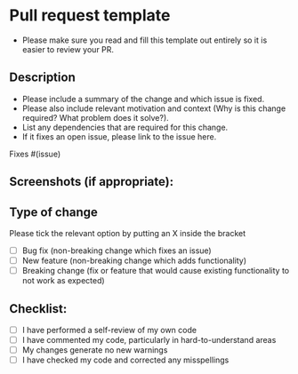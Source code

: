 # Pull request template

- Please make sure you read and fill this template out entirely so it is easier to review your PR.

## Description

- Please include a summary of the change and which issue is fixed.
- Please also include relevant motivation and context (Why is this change required? What problem does it solve?).
- List any dependencies that are required for this change.
- If it fixes an open issue, please link to the issue here.

Fixes #(issue)

## Screenshots (if appropriate):

## Type of change

Please tick the relevant option by putting an X inside the bracket

- [ ] Bug fix (non-breaking change which fixes an issue)
- [ ] New feature (non-breaking change which adds functionality)
- [ ] Breaking change (fix or feature that would cause existing functionality to not work as expected)

## Checklist:

- [ ] I have performed a self-review of my own code
- [ ] I have commented my code, particularly in hard-to-understand areas
- [ ] My changes generate no new warnings
- [ ] I have checked my code and corrected any misspellings